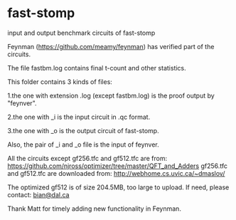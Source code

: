 # fast-stomp
input and output benchmark circuits of fast-stomp

Feynman (https://github.com/meamy/feynman) has verified part of the circuits. 

The file fastbm.log contains final t-count and other statistics.

This folder contains 3 kinds of files:

  1.the one with extension .log (except fastbm.log) is the proof output by "feynver".

  2.the one with _i is the input circuit in .qc format.

  3.the one with _o is the output circuit of fast-stomp.

Also, the pair of _i and _o file is the input of feynver.

All the circuits except gf256.tfc and gf512.tfc are from: https://github.com/njross/optimizer/tree/master/QFT_and_Adders
gf256.tfc and gf512.tfc are downloaded from: http://webhome.cs.uvic.ca/~dmaslov/

The optimized gf512 is of size 204.5MB, too large to upload. If need, please contact: bian@dal.ca 

Thank Matt for timely adding new functionality in Feynman.
